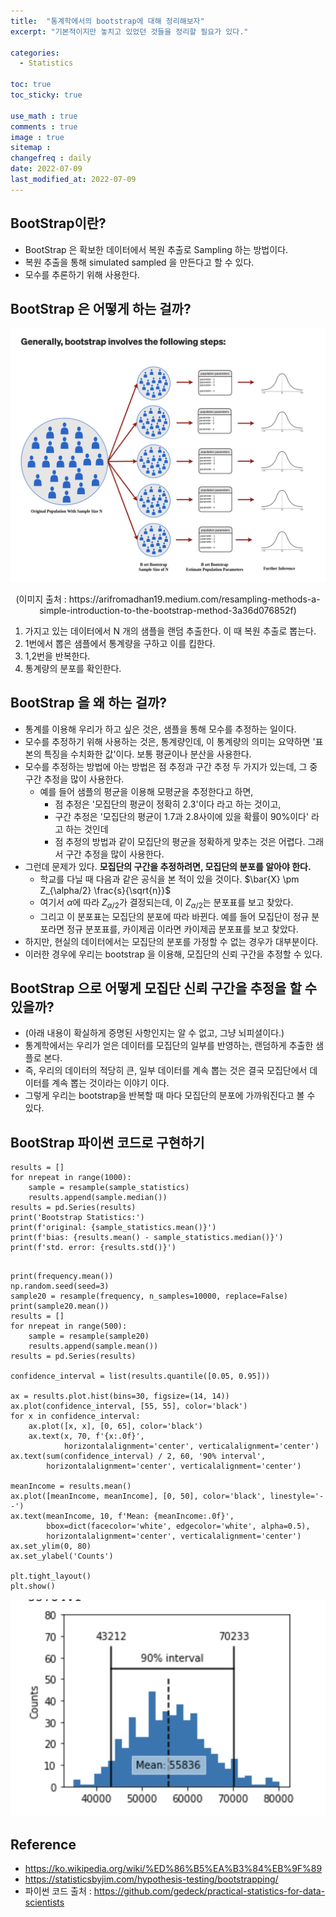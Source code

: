 ```yaml
---
title:  "통계학에서의 bootstrap에 대해 정리해보자"
excerpt: "기본적이지만 놓치고 있었던 것들을 정리할 필요가 있다."

categories:
  - Statistics

toc: true
toc_sticky: true

use_math : true
comments : true
image : true
sitemap :
changefreq : daily
date: 2022-07-09
last_modified_at: 2022-07-09
---
```


## BootStrap이란?
- BootStrap 은 확보한 데이터에서 복원 추출로 Sampling 하는 방법이다. 
- 복원 추출을 통해 simulated sampled 을 만든다고 할 수 있다.
- 모수를 추론하기 위해 사용한다.

## BootStrap 은 어떻게 하는 걸까?

<p align="center"><img src="/assets/img/bootstrap_image.png"></p>
<center>(이미지 출처 : https://arifromadhan19.medium.com/resampling-methods-a-simple-introduction-to-the-bootstrap-method-3a36d076852f)</center>

1. 가지고 있는 데이터에서 N 개의 샘플을 랜덤 추출한다. 이 때 복원 추출로 뽑는다.
2. 1번에서 뽑은 샘플에서 통계량을 구하고 이를 킵한다.
3. 1,2번을 반복한다.
4. 통계량의 분포를 확인한다.

## BootStrap 을 왜 하는 걸까?
- 통계를 이용해 우리가 하고 싶은 것은, 샘플을 통해 모수를 추정하는 일이다. 
- 모수를 추정하기 위해 사용하는 것은, 통계량인데, 이 통계량의 의미는 요약하면 '표본의 특징을 수치화한 값'이다. 보통 평균이나 분산을 사용한다.
- 모수를 추정하는 방법에 아는 방법은 점 추정과 구간 추정 두 가지가 있는데, 그 중 구간 추정을 많이 사용한다. 
    - 예를 들어 샘플의 평균을 이용해 모평균을 추정한다고 하면, 
        - 점 추정은 '모집단의 평균이 정확히 2.3'이다 라고 하는 것이고,
        - 구간 추정은 '모집단의 평균이 1.7과 2.8사이에 있을 확률이 90%이다' 라고 하는 것인데
        - 점 추정의 방법과 같이 모집단의 평균을 정확하게 맞추는 것은 어렵다. 그래서 구간 추정을 많이 사용한다. 
- 그런데 문제가 있다. __모집단의 구간을 추정하려면, 모집단의 분포를 알아야 한다.__
  - 학교를 다닐 때 다음과 같은 공식을 본 적이 있을 것이다. $\bar{X} \pm Z_{\alpha/2} \frac{s}{\sqrt{n}}$
  - 여기서 $\alpha$에 따라 $Z_{\alpha/2}$가 결정되는데, 이 $Z_{\alpha/2}$는 분포표를 보고 찾았다.
  - 그리고 이 분포표는 모집단의 분포에 따라 바뀐다. 예를 들어 모집단이 정규 분포라면 정규 분포표를, 카이제곱 이라면 카이제곱 분포표를 보고 찾았다.
- 하지만, 현실의 데이터에서는 모집단의 분포를 가정할 수 없는 경우가 대부분이다. 
- 이러한 경우에 우리는 bootstrap 을 이용해, 모집단의 신뢰 구간을 추정할 수 있다.

## BootStrap 으로 어떻게 모집단 신뢰 구간을 추정을 할 수 있을까?
- (아래 내용이 확실하게 증명된 사항인지는 알 수 없고, 그냥 뇌피셜이다.)
- 통계학에서는 우리가 얻은 데이터를 모집단의 일부를 반영하는, 랜덤하게 추출한 샘플로 본다. 
- 즉, 우리의 데이터의 적당히 큰, 일부 데이터를 계속 뽑는 것은 결국 모집단에서 데이터를 계속 뽑는 것이라는 이야기 이다.
- 그렇게 우리는 bootstrap을 반복할 때 마다 모집단의 분포에 가까워진다고 볼 수 있다.

## BootStrap 파이썬 코드로 구현하기
```
results = []
for nrepeat in range(1000):
    sample = resample(sample_statistics)
    results.append(sample.median())
results = pd.Series(results)
print('Bootstrap Statistics:')
print(f'original: {sample_statistics.mean()}')
print(f'bias: {results.mean() - sample_statistics.median()}')
print(f'std. error: {results.std()}')
```

```

print(frequency.mean())
np.random.seed(seed=3)  
sample20 = resample(frequency, n_samples=10000, replace=False)
print(sample20.mean())
results = []
for nrepeat in range(500):
    sample = resample(sample20)
    results.append(sample.mean())
results = pd.Series(results)

confidence_interval = list(results.quantile([0.05, 0.95]))

ax = results.plot.hist(bins=30, figsize=(14, 14))
ax.plot(confidence_interval, [55, 55], color='black')
for x in confidence_interval:
    ax.plot([x, x], [0, 65], color='black')
    ax.text(x, 70, f'{x:.0f}', 
            horizontalalignment='center', verticalalignment='center')
ax.text(sum(confidence_interval) / 2, 60, '90% interval',
        horizontalalignment='center', verticalalignment='center')

meanIncome = results.mean()
ax.plot([meanIncome, meanIncome], [0, 50], color='black', linestyle='--')
ax.text(meanIncome, 10, f'Mean: {meanIncome:.0f}',
        bbox=dict(facecolor='white', edgecolor='white', alpha=0.5),
        horizontalalignment='center', verticalalignment='center')
ax.set_ylim(0, 80)
ax.set_ylabel('Counts')

plt.tight_layout()
plt.show()

```

<p align="center"><img src="/assets/img/bootstrap_image3.png"></p>


## Reference 

- https://ko.wikipedia.org/wiki/%ED%86%B5%EA%B3%84%EB%9F%89
- https://statisticsbyjim.com/hypothesis-testing/bootstrapping/
- 파이썬 코드 출처 : https://github.com/gedeck/practical-statistics-for-data-scientists





